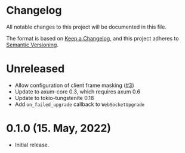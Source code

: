 # Changelog

All notable changes to this project will be documented in this file.

The format is based on [Keep a Changelog](https://keepachangelog.com/en/1.0.0/),
and this project adheres to [Semantic Versioning](https://semver.org/spec/v2.0.0.html).

# Unreleased

- Allow configuration of client frame masking ([#3])
- Update to axum-core 0.3, which requires axum 0.6
- Update to tokio-tungstenite 0.18
- Add `on_failed_upgrade` callback to `WebSocketUpgrade`

[#3]: https://github.com/davidpdrsn/axum-tungstenite/pull/3

# 0.1.0 (15. May, 2022)

- Initial release.
